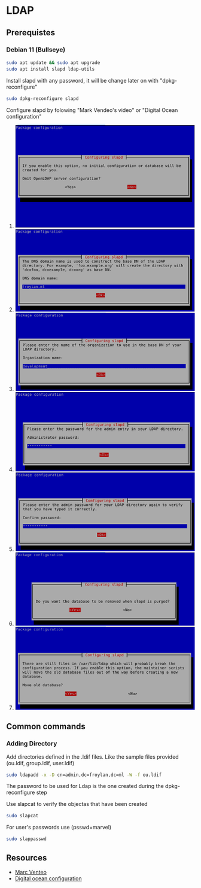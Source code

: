 # LDAP

## Prerequistes

### Debian 11 (Bullseye)
```bash
sudo apt update && sudo apt upgrade
sudo apt install slapd ldap-utils
```

Install slapd with any password, it will be change later on with "dpkg-reconfigure"

```bash
sudo dpkg-reconfigure slapd
```
Configure slapd by folowing "Mark Vendeo's video" or "Digital Ocean configuration"

1) ![Step 01](images/ldap_01.png)
2) ![Step 02](images/ldap_02.png)
3) ![Step 03](images/ldap_03.png)
4) ![Step 04](images/ldap_04.png)
5) ![Step 05](images/ldap_05.png)
6) ![Step 06](images/ldap_06.png)
7) ![Step 07](images/ldap_07.png)


## Common commands
### Adding Directory
Add directories defined in the .ldif files.
Like the sample files provided (ou.ldif, group.ldif, user.ldif)
```bash
sudo ldapadd -x -D cn=admin,dc=froylan,dc=ml -W -f ou.ldif
```

The password to be used for Ldap is the one created during the dpkg-reconfigure step

Use slapcat to verify the objectas that have been created

```bash
sudo slapcat
```

For user's passwords use (psswd=marvel)

```bash
sudo slappasswd
```


## Resources
* [Marc Venteo](https://www.youtube.com/watch?v=6HkIDr3QF8Y&t=573s)
* [Digital ocean configuration](https://www.digitalocean.com/community/tutorials/how-to-install-and-configure-openldap-and-phpldapadmin-on-ubuntu-16-04)
